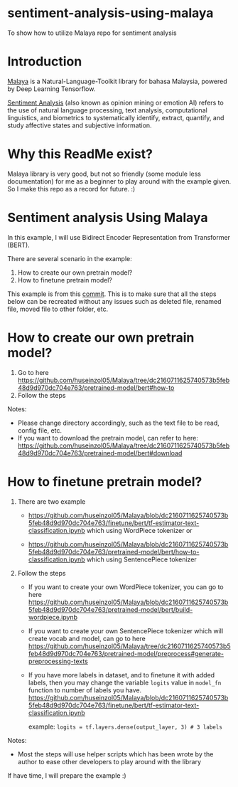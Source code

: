 # sentiment-analysis-using-malaya

To show how to utilize Malaya repo for sentiment analysis

# Introduction

[Malaya](https://github.com/huseinzol05/Malaya) is a Natural-Language-Toolkit library for bahasa Malaysia, powered by Deep Learning Tensorflow.

[Sentiment Analysis](https://en.wikipedia.org/wiki/Sentiment_analysis) (also known as opinion mining or emotion AI) refers to the use of natural language processing, text analysis, computational linguistics, and biometrics to systematically identify, extract, quantify, and study affective states and subjective information.

# Why this ReadMe exist?

Malaya library is very good, but not so friendly (some module less documentation) for me as a beginner to play around with the example given. So I make this repo as a record for future. :)

# Sentiment analysis Using Malaya

In this example, I will use Bidirect Encoder Representation from Transformer (BERT).

There are several scenario in the example:

1. How to create our own pretrain model?
2. How to finetune pretrain model?

This example is from this [commit](https://github.com/huseinzol05/Malaya/tree/dc2160711625740573b5feb48d9d970dc704e763). This is to make sure that all the steps below can be recreated without any issues such as deleted file, renamed file, moved file to other folder, etc.

# How to create our own pretrain model?

1. Go to here https://github.com/huseinzol05/Malaya/tree/dc2160711625740573b5feb48d9d970dc704e763/pretrained-model/bert#how-to
2. Follow the steps

Notes:

* Please change directory accordingly, such as the text file to be read, config file, etc.
* If you want to download the pretrain model, can refer to here: https://github.com/huseinzol05/Malaya/tree/dc2160711625740573b5feb48d9d970dc704e763/pretrained-model/bert#download


# How to finetune pretrain model?

1. There are two example 
    
    * https://github.com/huseinzol05/Malaya/blob/dc2160711625740573b5feb48d9d970dc704e763/finetune/bert/tf-estimator-text-classification.ipynb which using WordPiece tokenizer or 
    
    * https://github.com/huseinzol05/Malaya/blob/dc2160711625740573b5feb48d9d970dc704e763/pretrained-model/bert/how-to-classification.ipynb which using SentencePiece tokenizer
2. Follow the steps
    
    * If you want to create your own WordPiece tokenizer, you can go to here https://github.com/huseinzol05/Malaya/blob/dc2160711625740573b5feb48d9d970dc704e763/pretrained-model/bert/build-wordpiece.ipynb

    * If you want to create your own SentencePiece tokenizer which will create vocab and model, can go to here https://github.com/huseinzol05/Malaya/tree/dc2160711625740573b5feb48d9d970dc704e763/pretrained-model/preprocess#generate-preprocessing-texts

    * If you have more labels in dataset, and to finetune it with added labels, then you may change the variable `logits` value in `model_fn` function to number of labels you have. https://github.com/huseinzol05/Malaya/blob/dc2160711625740573b5feb48d9d970dc704e763/finetune/bert/tf-estimator-text-classification.ipynb

        example: ```logits = tf.layers.dense(output_layer, 3) # 3 labels```

Notes:

* Most the steps will use helper scripts which has been wrote by the author to ease other developers to play around with the library

If have time, I will prepare the example :)